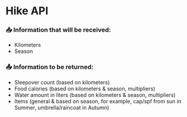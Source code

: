 # Hike API

### 📥 Information that will be received:
- Kilometers
- Season

### 📤 Information to be returned:
- Sleepover count (based on kilometers)
- Food calories (based on kilometers & season, multipliers)
- Water amount in liters (based on kilometers & season, multipliers)
- Items (general & based on season, for example, cap/spf from sun in Summer, umbrella/raincoat in Autumn)
